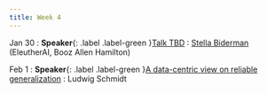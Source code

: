 ```yaml
---
title: Week 4
---
```


Jan 30
: **Speaker**{: .label .label-green }[Talk TBD](#)
  : [Stella Biderman](https://www.stellabiderman.com/) (EleutherAI, Booz Allen Hamilton)

Feb 1
: **Speaker**{: .label .label-green }[A data-centric view on reliable generalization](#)
  : Ludwig Schmidt 
